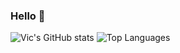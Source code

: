### Hello 👋

![Vic's GitHub stats](https://github-readme-stats.vercel.app/api?username=LowerPlayz&show_icons=true&theme=merko&count_private=true)
![Top Languages](https://github-readme-stats.vercel.app/api/top-langs/?username=LowerPlayz&layout=compact&langs_count=5&show_icons=true&theme=merko)

